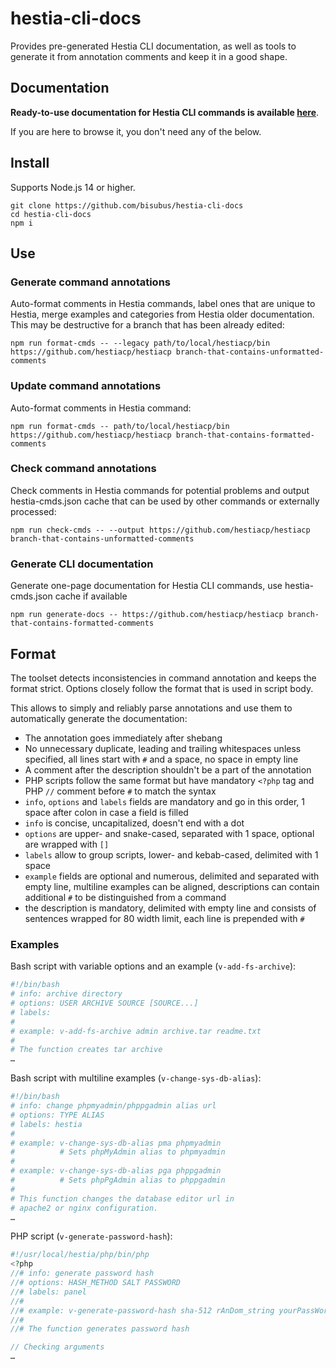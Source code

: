 # hestia-cli-docs

Provides pre-generated Hestia CLI documentation, as well as tools to generate it from annotation comments and keep it in a good shape.

## Documentation

**Ready-to-use documentation for Hestia CLI commands is available [here](./docs/README.md)**.

If you are here to browse it, you don't need any of the below.

## Install

Supports Node.js 14 or higher.

```
git clone https://github.com/bisubus/hestia-cli-docs
cd hestia-cli-docs
npm i
```

## Use

### Generate command annotations

Auto-format comments in Hestia commands, label ones that are unique to Hestia, merge examples and categories from Hestia older documentation. This may be destructive for a branch that has been already edited:

```
npm run format-cmds -- --legacy path/to/local/hestiacp/bin https://github.com/hestiacp/hestiacp branch-that-contains-unformatted-comments
```

### Update command annotations

Auto-format comments in Hestia command:

```
npm run format-cmds -- path/to/local/hestiacp/bin https://github.com/hestiacp/hestiacp branch-that-contains-formatted-comments
```

### Check command annotations

Check comments in Hestia commands for potential problems and output hestia-cmds.json cache that can be used by other commands or externally processed:

```
npm run check-cmds -- --output https://github.com/hestiacp/hestiacp branch-that-contains-unformatted-comments
```

### Generate CLI documentation

Generate one-page documentation for Hestia CLI commands, use hestia-cmds.json cache if available
```
npm run generate-docs -- https://github.com/hestiacp/hestiacp branch-that-contains-formatted-comments
```

## Format

The toolset detects inconsistencies in command annotation and keeps the format strict. Options closely follow the format that is used in script body.

 This allows to simply and reliably parse annotations and use them to automatically generate the documentation:

- The annotation goes immediately after shebang
- No unnecessary duplicate, leading and trailing whitespaces unless specified, all lines start with `#` and a space, no space in empty line
- A comment after the description shouldn't be a part of the annotation
- PHP scripts follow the same format but have mandatory `<?php` tag and PHP `//` comment before `#` to match the syntax
- `info`, `options` and `labels` fields are mandatory and go in this order, 1 space after colon in case a field is filled
- `info` is concise, uncapitalized, doesn't end with a dot
- `options` are upper- and snake-cased, separated with 1 space, optional are wrapped with `[]`
- `labels` allow to group scripts, lower- and kebab-cased, delimited with 1 space
- `example` fields are optional and numerous, delimited and separated with empty line, multiline examples can be aligned, descriptions can contain additional `#` to be distinguished from a command
- the description is mandatory, delimited with empty line and consists of sentences wrapped for 80 width limit, each line is prepended with `#`

### Examples

Bash script with variable options and an example (`v-add-fs-archive`):
```bash
#!/bin/bash
# info: archive directory
# options: USER ARCHIVE SOURCE [SOURCE...]
# labels:
#
# example: v-add-fs-archive admin archive.tar readme.txt
#
# The function creates tar archive
…
```

Bash script with multiline examples (`v-change-sys-db-alias`):
```bash
#!/bin/bash
# info: change phpmyadmin/phppgadmin alias url
# options: TYPE ALIAS
# labels: hestia
#
# example: v-change-sys-db-alias pma phpmyadmin
#          # Sets phpMyAdmin alias to phpmyadmin
#
# example: v-change-sys-db-alias pga phppgadmin
#          # Sets phpPgAdmin alias to phppgadmin
#
# This function changes the database editor url in
# apache2 or nginx configuration.
…
```

PHP script (`v-generate-password-hash`):
```php
#!/usr/local/hestia/php/bin/php
<?php
//# info: generate password hash
//# options: HASH_METHOD SALT PASSWORD
//# labels: panel
//#
//# example: v-generate-password-hash sha-512 rAnDom_string yourPassWord
//#
//# The function generates password hash

// Checking arguments
…
```